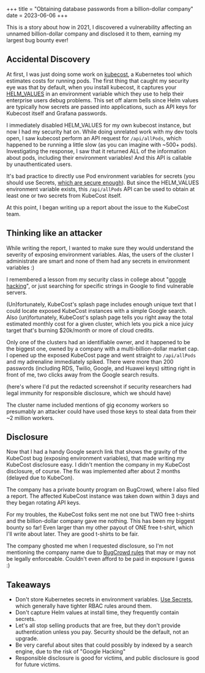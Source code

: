 +++
title = "Obtaining database passwords from a billion-dollar company"
date = 2023-06-06
+++

This is a story about how in 2021, I discovered a vulnerability affecting an unnamed billion-dollar company and disclosed it to them, earning my largest bug bounty ever!

## Accidental Discovery

At first, I was just doing some work on [kubecost](https://www.kubecost.com/), a Kubernetes tool which estimates costs for running pods. The first thing that caught my security eye was that by default, when you install kubecost, it captures your [HELM_VALUES](https://github.com/kubecost/cost-analyzer-helm-chart/blob/0ef0b20adabfa29b80ab0604a3b51d836eae169b/cost-analyzer/templates/cost-analyzer-deployment-template.yaml#L576) in an environment variable which they use to help their enterprise users debug problems. This set off alarm bells since Helm values are typically how secrets are passed into applications, such as API keys for Kubecost itself and Grafana passwords.

I immediately disabled HELM_VALUES for my own kubecost instance, but now I had my security hat on. While doing unrelated work with my dev tools open, I saw kubecost perform an API request for `/api/allPods`, which happened to be running a little slow (as you can imagine with ~500+ pods). Investigating the response, I saw that it returned ALL of the information about pods, including their environment variables! And this API is callable by unauthenticated users.

It's bad practice to directly use Pod environment variables for secrets (you should use Secrets, [which are secure enough](@/2022/2022-04-30-k8s-secrets.md)). But since the HELM_VALUES environment variable exists, this `/api/allPods` API can be used to obtain at least one or two secrets from KubeCost itself.

At this point, I began writing up a report about the issue to the KubeCost team.

## Thinking like an attacker

While writing the report, I wanted to make sure they would understand the severity of exposing environment variables. Alas, the users of the cluster I administrate are smart and none of them had any secrets in environment variables :)

I remembered a lesson from my security class in college about "[google hacking](https://resources.infosecinstitute.com/topic/google-hacking-overview/)", or just searching for specific strings in Google to find vulnerable servers.

(Un)fortunately, KubeCost's splash page includes enough unique text that I could locate exposed KubeCost instances with a simple Google search. Also (un)fortunately, KubeCost's splash page tells you right away the total estimated monthly cost for a given cluster, which lets you pick a nice juicy target that's burning $20k/month or more of cloud credits.

Only one of the clusters had an identifiable owner, and it happened to be the biggest one, owned by a company with a multi-billion-dollar market cap. I opened up the exposed KubeCost page and went straight to `/api/allPods` and my adrenaline immediately spiked. There were more than 200 passwords (including RDS, Twilio, Google, and Huawei keys) sitting right in front of me, two clicks away from the Google search results.

(here's where I'd put the redacted screenshot if security researchers had legal immunity for responsible disclosure, which we should have)

The cluster name included mentions of gig economy workers so presumably an attacker could have used those keys to steal data from their ~2 million workers.

## Disclosure

Now that I had a handy Google search link that shows the gravity of the KubeCost bug (exposing environment variables), that made writing my KubeCost disclosure easy. I didn't mention the company in my KubeCost disclosure, of course. The fix was implemented after about 2 months (delayed due to KubeCon).

The company has a private bounty program on BugCrowd, where I also filed a report. The affected KubeCost instance was taken down within 3 days and they began rotating API keys.

For my troubles, the KubeCost folks sent me not one but TWO free t-shirts and the billion-dollar company gave me nothing. This has been my biggest bounty so far! Even larger than my other payout of ONE free t-shirt, which I'll write about later. They are good t-shirts to be fair.

The company ghosted me when I requested disclosure, so I'm not mentioning the company name due to [BugCrowd rules](https://www.bugcrowd.com/resources/essentials/standard-disclosure-terms/) that may or may not be legally enforceable. Couldn't even afford to be paid in exposure I guess :)

## Takeaways

* Don't store Kubernetes secrets in environment variables. [Use Secrets](@/2022/2022-04-30-k8s-secrets.md), which generally have tighter RBAC rules around them.
* Don't capture Helm values at install time, they frequently contain secrets.
* Let's all stop selling products that are free, but they don't provide authentication unless you pay. Security should be the default, not an upgrade.
* Be very careful about sites that could possibly by indexed by a search engine, due to the risk of "Google Hacking"
* Responsible disclosure is good for victims, and public disclosure is good for future victims.
